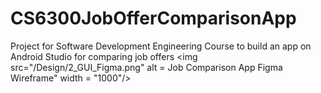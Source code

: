 # CS6300JobOfferComparisonApp
Project for Software Development Engineering Course to build an app on Android Studio for comparing job offers
<img src="/Design/2_GUI_Figma.png" alt = Job Comparison App Figma Wireframe" width = "1000"/>
